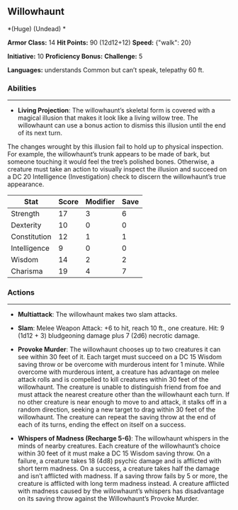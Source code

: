 ## Willowhaunt
*(Huge) (Undead) *

**Armor Class:** 14
**Hit Points:** 90 (12d12+12)
**Speed:** {"walk": 20}

**Initiative:** 10
**Proficiency Bonus:**
**Challenge:** 5

**Languages:** understands Common but can’t speak, telepathy 60 ft.

### Abilities
 --- 
- **Living Projection**: The willowhaunt’s skeletal form is covered with a magical illusion that makes it look like a living willow tree. The willowhaunt can use a bonus action to dismiss this illusion until the end of its next turn.

The changes wrought by this illusion fail to hold up to physical inspection. For example, the willowhaunt’s trunk appears to be made of bark, but someone touching it would feel the tree’s polished bones. Otherwise, a creature must take an action to visually inspect the illusion and succeed on a DC 20 Intelligence (Investigation) check to discern the willowhaunt’s true appearance.



| Stat | Score | Modifier | Save |
| ---- | ---- | ---- | ---- |
| Strength | 17 | 3 | 6 |
| Dexterity | 10 | 0 | 0 |
| Constitution | 12 | 1 | 1 |
| Intelligence | 9 | 0 | 0 |
| Wisdom | 14 | 2 | 2 |
| Charisma | 19 | 4 | 7 |

### Actions
 --- 
- **Multiattack**: The willowhaunt makes two slam attacks.

- **Slam**: Melee Weapon Attack: +6 to hit, reach 10 ft., one creature. Hit: 9 (1d12 + 3) bludgeoning damage plus 7 (2d6) necrotic damage.

- **Provoke Murder**: The willowhaunt chooses up to two creatures it can see within 30 feet of it. Each target must succeed on a DC 15 Wisdom saving throw or be overcome with murderous intent for 1 minute. While overcome with murderous intent, a creature has advantage on melee attack rolls and is compelled to kill creatures within 30 feet of the willowhaunt. The creature is unable to distinguish friend from foe and must attack the nearest creature other than the willowhaunt each turn. If no other creature is near enough to move to and attack, it stalks off in a random direction, seeking a new target to drag within 30 feet of the willowhaunt. The creature can repeat the saving throw at the end of each of its turns, ending the effect on itself on a success.

- **Whispers of Madness (Recharge 5-6)**: The willowhaunt whispers in the minds of nearby creatures. Each creature of the willowhaunt’s choice within 30 feet of it must make a DC 15 Wisdom saving throw. On a failure, a creature takes 18 (4d8) psychic damage and is afflicted with short term madness. On a success, a creature takes half the damage and isn’t afflicted with madness. If a saving throw fails by 5 or more, the creature is afflicted with long term madness instead. A creature afflicted with madness caused by the willowhaunt’s whispers has disadvantage on its saving throw against the Willowhaunt’s Provoke Murder.

